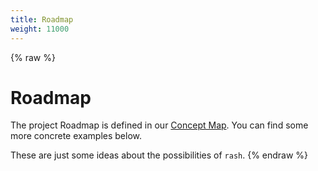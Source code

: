 ```yaml
---
title: Roadmap
weight: 11000
---
```


{% raw %}
# Roadmap <!-- omit in toc -->

The project Roadmap is defined in our
[Concept Map](https://mind42.com/mindmap/f299679e-8dc5-48d8-b0f0-4d65235cdf56).
You can find some more concrete examples below.

These are just some ideas about the possibilities of `rash`.
{% endraw %}